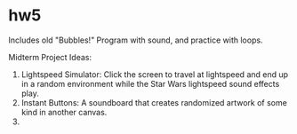 # hw5
Includes old "Bubbles!" Program with sound, and practice with loops.

Midterm Project Ideas:

1) Lightspeed Simulator: Click the screen to travel at lightspeed and end up in a random environment while the Star Wars lightspeed sound effects play.
2) Instant Buttons: A soundboard that creates randomized artwork of some kind in another canvas.
3) 
